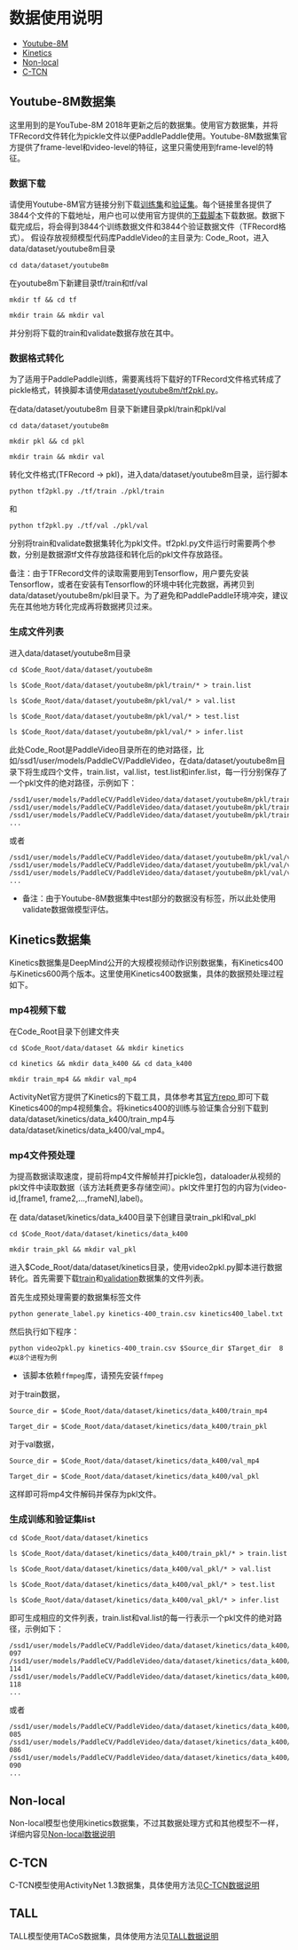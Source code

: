 # 数据使用说明

- [Youtube-8M](#Youtube-8M数据集)
- [Kinetics](#Kinetics数据集)
- [Non-local](#Non-local)
- [C-TCN](#C-TCN)

## Youtube-8M数据集
这里用到的是YouTube-8M 2018年更新之后的数据集。使用官方数据集，并将TFRecord文件转化为pickle文件以便PaddlePaddle使用。Youtube-8M数据集官方提供了frame-level和video-level的特征，这里只需使用到frame-level的特征。

### 数据下载
请使用Youtube-8M官方链接分别下载[训练集](http://us.data.yt8m.org/2/frame/train/index.html)和[验证集](http://us.data.yt8m.org/2/frame/validate/index.html)。每个链接里各提供了3844个文件的下载地址，用户也可以使用官方提供的[下载脚本](https://research.google.com/youtube8m/download.html)下载数据。数据下载完成后，将会得到3844个训练数据文件和3844个验证数据文件（TFRecord格式）。
假设存放视频模型代码库PaddleVideo的主目录为: Code\_Root，进入data/dataset/youtube8m目录

    cd data/dataset/youtube8m

在youtube8m下新建目录tf/train和tf/val

    mkdir tf && cd tf

    mkdir train && mkdir val

并分别将下载的train和validate数据存放在其中。

### 数据格式转化

为了适用于PaddlePaddle训练，需要离线将下载好的TFRecord文件格式转成了pickle格式，转换脚本请使用[dataset/youtube8m/tf2pkl.py](./youtube8m/tf2pkl.py)。

在data/dataset/youtube8m 目录下新建目录pkl/train和pkl/val

    cd data/dataset/youtube8m

    mkdir pkl && cd pkl

    mkdir train && mkdir val


转化文件格式(TFRecord -> pkl)，进入data/dataset/youtube8m目录，运行脚本

    python tf2pkl.py ./tf/train ./pkl/train

和

    python tf2pkl.py ./tf/val ./pkl/val

分别将train和validate数据集转化为pkl文件。tf2pkl.py文件运行时需要两个参数，分别是数据源tf文件存放路径和转化后的pkl文件存放路径。

备注：由于TFRecord文件的读取需要用到Tensorflow，用户要先安装Tensorflow，或者在安装有Tensorflow的环境中转化完数据，再拷贝到data/dataset/youtube8m/pkl目录下。为了避免和PaddlePaddle环境冲突，建议先在其他地方转化完成再将数据拷贝过来。

### 生成文件列表

进入data/dataset/youtube8m目录

    cd $Code_Root/data/dataset/youtube8m

    ls $Code_Root/data/dataset/youtube8m/pkl/train/* > train.list

    ls $Code_Root/data/dataset/youtube8m/pkl/val/* > val.list

    ls $Code_Root/data/dataset/youtube8m/pkl/val/* > test.list

    ls $Code_Root/data/dataset/youtube8m/pkl/val/* > infer.list

此处Code\_Root是PaddleVideo目录所在的绝对路径，比如/ssd1/user/models/PaddleCV/PaddleVideo，在data/dataset/youtube8m目录下将生成四个文件，train.list，val.list，test.list和infer.list，每一行分别保存了一个pkl文件的绝对路径，示例如下：

    /ssd1/user/models/PaddleCV/PaddleVideo/data/dataset/youtube8m/pkl/train/train0471.pkl
    /ssd1/user/models/PaddleCV/PaddleVideo/data/dataset/youtube8m/pkl/train/train0472.pkl
    /ssd1/user/models/PaddleCV/PaddleVideo/data/dataset/youtube8m/pkl/train/train0473.pkl
    ...

或者

    /ssd1/user/models/PaddleCV/PaddleVideo/data/dataset/youtube8m/pkl/val/validate3666.pkl
    /ssd1/user/models/PaddleCV/PaddleVideo/data/dataset/youtube8m/pkl/val/validate3666.pkl
    /ssd1/user/models/PaddleCV/PaddleVideo/data/dataset/youtube8m/pkl/val/validate3666.pkl
    ...

- 备注：由于Youtube-8M数据集中test部分的数据没有标签，所以此处使用validate数据做模型评估。

## Kinetics数据集

Kinetics数据集是DeepMind公开的大规模视频动作识别数据集，有Kinetics400与Kinetics600两个版本。这里使用Kinetics400数据集，具体的数据预处理过程如下。

### mp4视频下载
在Code\_Root目录下创建文件夹

    cd $Code_Root/data/dataset && mkdir kinetics

    cd kinetics && mkdir data_k400 && cd data_k400

    mkdir train_mp4 && mkdir val_mp4

ActivityNet官方提供了Kinetics的下载工具，具体参考其[官方repo ](https://github.com/activitynet/ActivityNet/tree/master/Crawler/Kinetics)即可下载Kinetics400的mp4视频集合。将kinetics400的训练与验证集合分别下载到data/dataset/kinetics/data\_k400/train\_mp4与data/dataset/kinetics/data\_k400/val\_mp4。

### mp4文件预处理

为提高数据读取速度，提前将mp4文件解帧并打pickle包，dataloader从视频的pkl文件中读取数据（该方法耗费更多存储空间）。pkl文件里打包的内容为(video-id,[frame1, frame2,...,frameN],label)。

在 data/dataset/kinetics/data\_k400目录下创建目录train\_pkl和val\_pkl

    cd $Code_Root/data/dataset/kinetics/data_k400

    mkdir train_pkl && mkdir val_pkl

进入$Code\_Root/data/dataset/kinetics目录，使用video2pkl.py脚本进行数据转化。首先需要下载[train](https://github.com/activitynet/ActivityNet/tree/master/Crawler/Kinetics/data/kinetics-400_train.csv)和[validation](https://github.com/activitynet/ActivityNet/tree/master/Crawler/Kinetics/data/kinetics-400_val.csv)数据集的文件列表。

首先生成预处理需要的数据集标签文件

    python generate_label.py kinetics-400_train.csv kinetics400_label.txt

然后执行如下程序：

    python video2pkl.py kinetics-400_train.csv $Source_dir $Target_dir  8 #以8个进程为例

- 该脚本依赖`ffmpeg`库，请预先安装`ffmpeg`

对于train数据，

    Source_dir = $Code_Root/data/dataset/kinetics/data_k400/train_mp4

    Target_dir = $Code_Root/data/dataset/kinetics/data_k400/train_pkl

对于val数据，

    Source_dir = $Code_Root/data/dataset/kinetics/data_k400/val_mp4

    Target_dir = $Code_Root/data/dataset/kinetics/data_k400/val_pkl

这样即可将mp4文件解码并保存为pkl文件。

### 生成训练和验证集list

    cd $Code_Root/data/dataset/kinetics

    ls $Code_Root/data/dataset/kinetics/data_k400/train_pkl/* > train.list

    ls $Code_Root/data/dataset/kinetics/data_k400/val_pkl/* > val.list

    ls $Code_Root/data/dataset/kinetics/data_k400/val_pkl/* > test.list

    ls $Code_Root/data/dataset/kinetics/data_k400/val_pkl/* > infer.list

即可生成相应的文件列表，train.list和val.list的每一行表示一个pkl文件的绝对路径，示例如下：

    /ssd1/user/models/PaddleCV/PaddleVideo/data/dataset/kinetics/data_k400/train_pkl/data_batch_100-097
    /ssd1/user/models/PaddleCV/PaddleVideo/data/dataset/kinetics/data_k400/train_pkl/data_batch_100-114
    /ssd1/user/models/PaddleCV/PaddleVideo/data/dataset/kinetics/data_k400/train_pkl/data_batch_100-118
    ...

或者

    /ssd1/user/models/PaddleCV/PaddleVideo/data/dataset/kinetics/data_k400/val_pkl/data_batch_102-085
    /ssd1/user/models/PaddleCV/PaddleVideo/data/dataset/kinetics/data_k400/val_pkl/data_batch_102-086
    /ssd1/user/models/PaddleCV/PaddleVideo/data/dataset/kinetics/data_k400/val_pkl/data_batch_102-090
    ...


## Non-local

Non-local模型也使用kinetics数据集，不过其数据处理方式和其他模型不一样，详细内容见[Non-local数据说明](./nonlocal/README.md)

## C-TCN

C-TCN模型使用ActivityNet 1.3数据集，具体使用方法见[C-TCN数据说明](./ctcn/README.md)

## TALL

TALL模型使用TACoS数据集，具体使用方法见[TALL数据说明](./tall/README.md)

